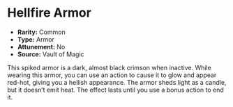 # Hellfire Armor

- **Rarity:** Common
- **Type:** Armor
- **Attunement:** No
- **Source:** Vault of Magic

This spiked armor is a dark, almost black crimson when inactive. While wearing this armor, you can use an action to cause it to glow and appear red-hot, giving you a hellish appearance. The armor sheds light as a candle, but it doesn’t emit heat. The effect lasts until you use a bonus action to end it.
